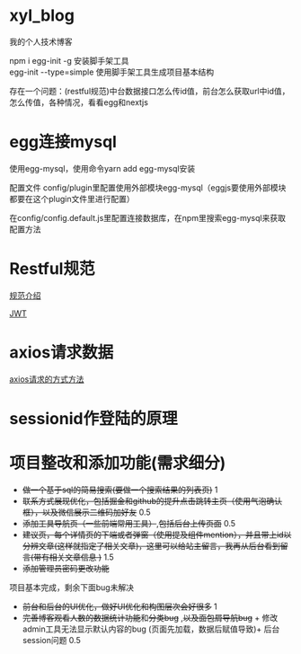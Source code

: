 # xyl_blog
我的个人技术博客

npm i egg-init -g     安装脚手架工具  
egg-init --type=simple     使用脚手架工具生成项目基本结构

存在一个问题：(restful规范)中台数据接口怎么传id值，前台怎么获取url中id值，怎么传值，各种情况，看看egg和nextjs

# egg连接mysql
使用egg-mysql，使用命令yarn add egg-mysql安装

配置文件 config/plugin里配置使用外部模块egg-mysql（eggjs要使用外部模块都要在这个plugin文件里进行配置）

在config/config.default.js里配置连接数据库，在npm里搜索egg-mysql来获取配置方法

# Restful规范
[规范介绍](https://restfulapi.cn/)

[JWT](https://zhuanlan.zhihu.com/p/158186278?from_voters_page=true)

# axios请求数据
[axios请求的方式方法](http://axios-js.com/zh-cn/docs/)

# sessionid作登陆的原理


# 项目整改和添加功能(需求细分)
- ~~做一个基于sql的简易搜索(要做一个搜索结果的列表页)~~ 1
- ~~联系方式展现优化，包括掘金和github的提升点击跳转主页（使用气泡确认框），以及微信展示二维码加好友~~ 0.5 
- ~~添加工具导航页（一些前端常用工具）~~,~~包括后台上传页面~~ 0.5
- ~~建议页，每个详情页的下端或者弹窗（使用提及组件mention），并且带上id以分辨文章(这样就指定了相关文章)，这里可以给站主留言，我再从后台看到留言(带有相关文章信息
)~~ 1.5
- ~~添加管理员密码更改功能~~

项目基本完成，剩余下面bug未解决
- ~~前台和后台的UI优化，做好UI优化和构图层次会好很多~~  1 
- ~~完善博客观看人数的数据统计功能~~和~~分类bug~~ ,~~以及面包屑导航bug~~ + 修改admin工具无法显示默认内容的bug (页面先加载，数据后赋值导致)+ 后台session问题 0.5
